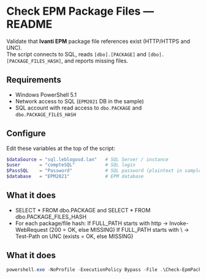 # Check EPM Package Files — README

Validate that **Ivanti EPM** package file references exist (HTTP/HTTPS and UNC).  
The script connects to SQL, reads `[dbo].[PACKAGE]` and `[dbo].[PACKAGE_FILES_HASH]`, and reports missing files.

## Requirements
- Windows PowerShell 5.1
- Network access to SQL (`EPM2021` DB in the sample)
- SQL account with read access to `dbo.PACKAGE` and `dbo.PACKAGE_FILES_HASH`

## Configure
Edit these variables at the top of the script:
```powershell
$dataSource = "sql.leblogosd.lan"   # SQL Server / instance
$user       = "compteSQL"           # SQL login
$PassSQL    = "Password"            # SQL password (plaintext in sample)
$database   = "EPM2021"             # EPM database
```
## What it does
- SELECT * FROM dbo.PACKAGE and SELECT * FROM dbo.PACKAGE_FILES_HASH
- For each package/file hash:
If FULL_PATH starts with http → Invoke-WebRequest (200 = OK, else MISSING)
If FULL_PATH starts with \\ → Test-Path on UNC (exists = OK, else MISSING)

## What it does
```powershell
powershell.exe -NoProfile -ExecutionPolicy Bypass -File .\Check-EpmPackageFiles.ps1
```